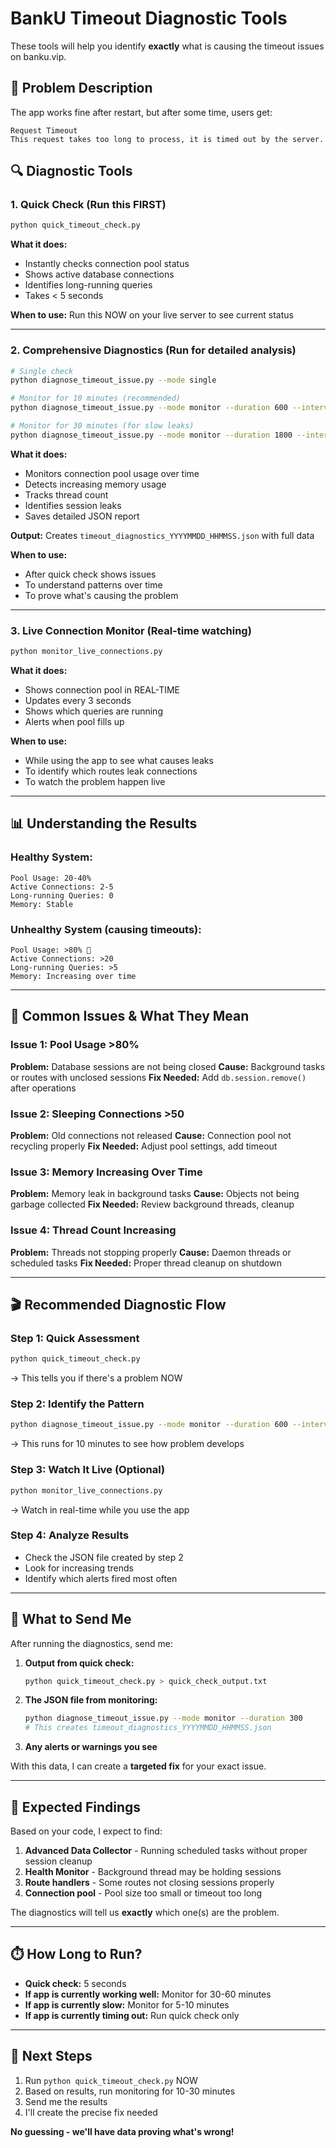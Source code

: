 # BankU Timeout Diagnostic Tools

These tools will help you identify **exactly** what is causing the timeout issues on banku.vip.

## 🎯 Problem Description

The app works fine after restart, but after some time, users get:
```
Request Timeout
This request takes too long to process, it is timed out by the server.
```

## 🔍 Diagnostic Tools

### 1. Quick Check (Run this FIRST)

```bash
python quick_timeout_check.py
```

**What it does:**
- Instantly checks connection pool status
- Shows active database connections
- Identifies long-running queries
- Takes < 5 seconds

**When to use:** Run this NOW on your live server to see current status

---

### 2. Comprehensive Diagnostics (Run for detailed analysis)

```bash
# Single check
python diagnose_timeout_issue.py --mode single

# Monitor for 10 minutes (recommended)
python diagnose_timeout_issue.py --mode monitor --duration 600 --interval 60

# Monitor for 30 minutes (for slow leaks)
python diagnose_timeout_issue.py --mode monitor --duration 1800 --interval 60
```

**What it does:**
- Monitors connection pool usage over time
- Detects increasing memory usage
- Tracks thread count
- Identifies session leaks
- Saves detailed JSON report

**Output:** Creates `timeout_diagnostics_YYYYMMDD_HHMMSS.json` with full data

**When to use:** 
- After quick check shows issues
- To understand patterns over time
- To prove what's causing the problem

---

### 3. Live Connection Monitor (Real-time watching)

```bash
python monitor_live_connections.py
```

**What it does:**
- Shows connection pool in REAL-TIME
- Updates every 3 seconds
- Shows which queries are running
- Alerts when pool fills up

**When to use:**
- While using the app to see what causes leaks
- To identify which routes leak connections
- To watch the problem happen live

---

## 📊 Understanding the Results

### Healthy System:
```
Pool Usage: 20-40%
Active Connections: 2-5
Long-running Queries: 0
Memory: Stable
```

### Unhealthy System (causing timeouts):
```
Pool Usage: >80% 🔴
Active Connections: >20
Long-running Queries: >5
Memory: Increasing over time
```

---

## 🚨 Common Issues & What They Mean

### Issue 1: Pool Usage >80%
**Problem:** Database sessions are not being closed
**Cause:** Background tasks or routes with unclosed sessions
**Fix Needed:** Add `db.session.remove()` after operations

### Issue 2: Sleeping Connections >50
**Problem:** Old connections not released
**Cause:** Connection pool not recycling properly
**Fix Needed:** Adjust pool settings, add timeout

### Issue 3: Memory Increasing Over Time
**Problem:** Memory leak in background tasks
**Cause:** Objects not being garbage collected
**Fix Needed:** Review background threads, cleanup

### Issue 4: Thread Count Increasing
**Problem:** Threads not stopping properly
**Cause:** Daemon threads or scheduled tasks
**Fix Needed:** Proper thread cleanup on shutdown

---

## 🎬 Recommended Diagnostic Flow

### Step 1: Quick Assessment
```bash
python quick_timeout_check.py
```
→ This tells you if there's a problem NOW

### Step 2: Identify the Pattern
```bash
python diagnose_timeout_issue.py --mode monitor --duration 600 --interval 30
```
→ This runs for 10 minutes to see how problem develops

### Step 3: Watch It Live (Optional)
```bash
python monitor_live_connections.py
```
→ Watch in real-time while you use the app

### Step 4: Analyze Results
- Check the JSON file created by step 2
- Look for increasing trends
- Identify which alerts fired most often

---

## 📝 What to Send Me

After running the diagnostics, send me:

1. **Output from quick check:**
   ```bash
   python quick_timeout_check.py > quick_check_output.txt
   ```

2. **The JSON file from monitoring:**
   ```bash
   python diagnose_timeout_issue.py --mode monitor --duration 300
   # This creates timeout_diagnostics_YYYYMMDD_HHMMSS.json
   ```

3. **Any alerts or warnings you see**

With this data, I can create a **targeted fix** for your exact issue.

---

## 🔧 Expected Findings

Based on your code, I expect to find:

1. **Advanced Data Collector** - Running scheduled tasks without proper session cleanup
2. **Health Monitor** - Background thread may be holding sessions
3. **Route handlers** - Some routes not closing sessions properly
4. **Connection pool** - Pool size too small or timeout too long

The diagnostics will tell us **exactly** which one(s) are the problem.

---

## ⏱️ How Long to Run?

- **Quick check:** 5 seconds
- **If app is currently working well:** Monitor for 30-60 minutes
- **If app is currently slow:** Monitor for 5-10 minutes
- **If app is currently timing out:** Run quick check only

---

## 🎯 Next Steps

1. Run `python quick_timeout_check.py` NOW
2. Based on results, run monitoring for 10-30 minutes
3. Send me the results
4. I'll create the precise fix needed

**No guessing - we'll have data proving what's wrong!**

